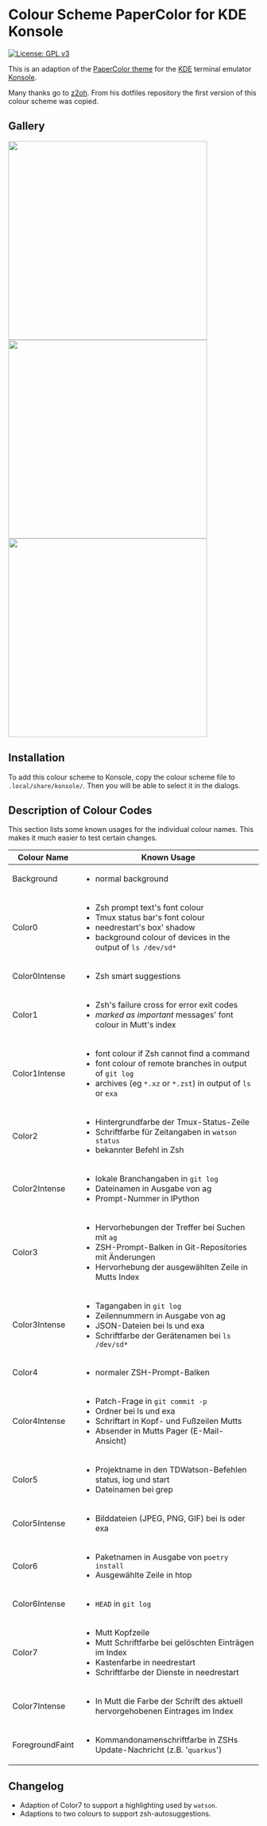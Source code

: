 # Colour Scheme PaperColor for KDE Konsole

[![License: GPL v3](https://img.shields.io/badge/License-GPLv3-blue.svg)](https://www.gnu.org/licenses/gpl-3.0)

This is an adaption of the [PaperColor
theme](https://github.com/NLKNguyen/papercolor-theme) for the
[KDE](https://kde.org) terminal emulator [Konsole](https://konsole.kde.org).

Many thanks go to [z2oh](https://github.com/z2oh|z2oh). From his dotfiles
repository the first version of this colour scheme was copied.

## Gallery

<img src="https://raw.github.com/MaxG87/konsole-papercolor/master/screenshots/manpage-and-highligt.png" width="400"/>
<img src="https://raw.github.com/MaxG87/konsole-papercolor/master/screenshots/watson-grey.png" width="400"/>
<img src="https://raw.github.com/MaxG87/konsole-papercolor/master/screenshots/zsh.png" width="400"/>

## Installation

To add this colour scheme to Konsole, copy the colour scheme file to
`.local/share/konsole/`. Then you will be able to select it in the dialogs.

## Description of Colour Codes

This section lists some known usages for the individual colour names. This
makes it much easier to test certain changes.

Colour Name | Known Usage
----------- | -----------
Background | <ul><li>normal background</li></ul>
Color0 | <ul><li>Zsh prompt text's font colour</li><li>Tmux status bar's font colour</li><li>needrestart's box' shadow</li><li>background colour of devices in the output of `ls /dev/sd*`</li></ul>
Color0Intense | <ul><li>Zsh smart suggestions</li></ul>
Color1 | <ul><li>Zsh's failure cross for error exit codes</li><li>_marked as important_ messages' font colour in Mutt's index</li></ul>
Color1Intense | <ul><li>font colour if Zsh cannot find a command</li><li>font colour of remote branches in output of `git log`</li><li>archives (eg `*.xz` or `*.zst`) in output of `ls` or `exa`</li></ul>
Color2 | <ul><li>Hintergrundfarbe der Tmux-Status-Zeile</li><li>Schriftfarbe für Zeitangaben in `watson status`</li><li>bekannter Befehl in Zsh</li></ul>
Color2Intense | <ul><li>lokale Branchangaben in `git log`</li><li>Dateinamen in Ausgabe von ag</li><li>Prompt-Nummer in IPython</li></ul>
Color3 | <ul><li>Hervorhebungen der Treffer bei Suchen mit `ag`</li><li>ZSH-Prompt-Balken in Git-Repositories mit Änderungen</li><li>Hervorhebung der ausgewählten Zeile in Mutts Index</li></ul>
Color3Intense | <ul><li>Tagangaben in `git log`</li><li>Zeilennummern in Ausgabe von ag</li><li>JSON-Dateien bei ls und exa</li><li>Schriftfarbe der Gerätenamen bei `ls /dev/sd*`</li></ul>
Color4 | <ul><li>normaler ZSH-Prompt-Balken</li></ul>
Color4Intense | <ul><li>Patch-Frage in `git commit -p`</li><li>Ordner bei ls und exa</li><li>Schriftart in Kopf- und Fußzeilen Mutts</li><li>Absender in Mutts Pager (E-Mail-Ansicht)</li></ul>
Color5 | <ul><li>Projektname in den TDWatson-Befehlen status, log und start</li><li>Dateinamen bei grep</li></ul>
Color5Intense | <ul><li>Bilddateien (JPEG, PNG, GIF) bei ls oder exa</li></ul>
Color6 | <ul><li>Paketnamen in Ausgabe von `poetry install`</li><li>Ausgewählte Zeile in htop</li></ul>
Color6Intense | <ul><li>`HEAD` in `git log`</li></ul>
Color7 | <ul><li>Mutt Kopfzeile</li><li>Mutt Schriftfarbe bei gelöschten Einträgen im Index</li><li>Kastenfarbe in needrestart</li><li>Schriftfarbe der Dienste in needrestart</li></ul>
Color7Intense | <ul><li>In Mutt die Farbe der Schrift des aktuell hervorgehobenen Eintrages im Index</li></ul>
ForegroundFaint | <ul><li>Kommandonamenschriftfarbe in ZSHs Update-Nachricht (z.B. '`quarkus`')</li></ul>



## Changelog

- Adaption of Color7 to support a highlighting used by `watson`.
- Adaptions to two colours to support zsh-autosuggestions.
